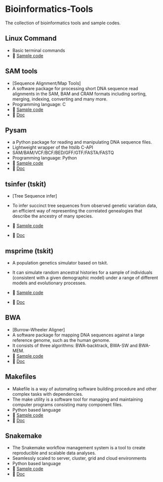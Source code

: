 # Bioinformatics-Tools

The collection of bioinformatics tools and sample codes.

## Linux Command

- Basic terminal commands
- 📕 [Sample code](https://github.com/jingwora/bioinformatics-tools/blob/main/tools/linux-command/linux-cmd.ipynb)

## SAM tools

- [Sequence Alignment/Map Tools]
- A software package for processing short DNA sequence read alignments in the SAM, BAM and CRAM formats including sorting, merging, indexing, converting and many more.
- Programming language: C
- 📕 [Sample code](https://github.com/jingwora/bioinformatics-tools/blob/main/tools/SAMtools/SAMtools_v-01.ipynb)
- 📘 [Doc](http://www.htslib.org/doc/)

## Pysam

- a Python package for reading and manipulating DNA sequence files.
- Lightweight wrapper of the htslib C-API
- SAM/BAM/VCF/BCF/BED/GFF/GTF/FASTA/FASTQ
- Programming language: Python
- 📕 [Sample code](https://github.com/jingwora/bioinformatics-tools/blob/main/tools/pysam/pysam_v-01.ipynb)
- 📘 [Doc](https://pysam.readthedocs.io/en/latest/api.html)

## tsinfer (tskit)

- [Tree Sequence infer]
- To infer succinct tree sequences from observed genetic variation data, an efficient way of representing the correlated genealogies that describe the ancestry of many species.

- 📕 [Sample code](https://github.com/jingwora/bioinformatics-tools/blob/main/tools/tsinfer/Tskit-tsinfer_v-01.ipynb)
- 📘 [Doc](https://tskit.dev/tskit/docs/stable/introduction.html)

## msprime (tskit)

- A population genetics simulator based on tskit.
- It can simulate random ancestral histories for a sample of individuals (consistent with a given demographic model) under a range of different models and evolutionary processes.

- 📕 [Sample code](https://github.com/jingwora/bioinformatics-tools/blob/main/tools/msprime/msprime_v-01.ipynb)
- 📘 [Doc](https://tskit.dev/msprime/docs/stable/intro.html)

## BWA

- [Burrow-Wheeler Aligner]
- A software package for mapping DNA sequences against a large reference genome, such as the human genome.
- It consists of three algorithms: BWA-backtrack, BWA-SW and BWA-MEM.
- 📕 [Sample code](https://github.com/jingwora/bioinformatics-tools/blob/main/tools/bwa/bwa_v-02-03.ipynb)
- 📘 [Doc](https://bio-bwa.sourceforge.net/bwa.shtml)

## Makefiles

- Makefile is a way of automating software building procedure and other complex tasks with dependencies.
- The make utility is a software tool for managing and maintaining computer programs consisting many component files.
- Python based language
- 📕 [Sample code](https://github.com/jingwora/bioinformatics-tools/blob/main/tools/Makefile/Makefile-tutorial.ipynb)
- 📘 [Doc](https://www.gnu.org/software/make/manual/make.html)

## Snakemake

- The Snakemake workflow management system is a tool to create reproducible and scalable data analyses.
- Seamlessly scaled to server, cluster, grid and cloud environments
- Python based language
- 📕 [Sample code](https://github.com/jingwora/bioinformatics-tools/blob/main/tools/Snakemake/snakemake-tutorial/example-workflow.ipynb)
- 📘 [Doc](https://snakemake.readthedocs.io/en/stable/)
